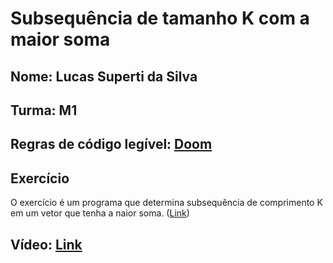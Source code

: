 # Subsequência de tamanho K com a maior soma

## Nome: Lucas Superti da Silva
## Turma: M1
## Regras de código legível: [Doom][doomConventions]
## Exercício
O exercício é um programa que determina subsequência de comprimento K em um vetor que tenha a naior soma. ([Link][exercicio])
## Vídeo: [Link][video]

[doomConventions]: https://fabiensanglard.net/fd_proxy/doom3/CodeStyleConventions.pdf
[video]: https://drive.google.com/file/d/14-L82NrACecynSFC3NH4cZtbiSuXvc0F/view?usp=sharing
[exercicio]: https://e-aula.ufpel.edu.br/pluginfile.php/1496887/mod_assign/introattachment/0/t4%202099%20Encontre%20a%20subsequ%C3%AAncia%20de%20comprimento%20K%20com%20a%20maior%20soma.pdf
